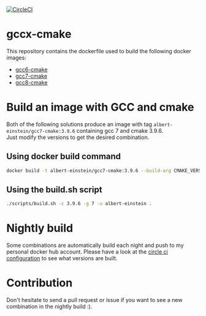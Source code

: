 [![CircleCI](https://circleci.com/gh/celian-garcia/docker-src/tree/master.svg?style=svg)](https://circleci.com/gh/celian-garcia/docker-src/tree/master) 

# gccx-cmake
This repository contains the dockerfile used to build the following docker images:
- [gcc6-cmake](https://hub.docker.com/r/celiangarcia/gcc6-cmake/)
- [gcc7-cmake](https://hub.docker.com/r/celiangarcia/gcc7-cmake/)
- [gcc8-cmake](https://hub.docker.com/r/celiangarcia/gcc8-cmake/)

# Build an image with GCC and cmake
Both of the following solutions produce an image with tag ``albert-einstein/gcc7-cmake:3.9.6`` containing gcc 7 and cmake 3.9.6.<br>
Just modify the versions to get the desired combination.

## Using docker build command
```bash
docker build -t albert-einstein/gcc7-cmake:3.9.6 --build-arg CMAKE_VERSION=3.9.6 --build-arg GCC_VERSION=7 .
```

## Using the build.sh script
```bash
./scripts/build.sh -c 3.9.6 -g 7 -u albert-einstein .
```

# Nightly build
Some combinations are automatically build each night and push to my personal docker hub account. Please have a look at the [circle ci configuration](./.circleci/config.yml) to see what versions are built.

# Contribution
Don't hesitate to send a pull request or issue if you want to see a new combination in the nightly build :).
